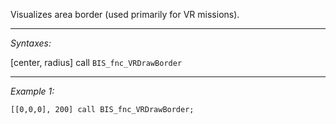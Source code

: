 Visualizes area border (used primarily for VR missions).


---
*Syntaxes:*

[center, radius] call `BIS_fnc_VRDrawBorder`

---
*Example 1:*

```sqf
[[0,0,0], 200] call BIS_fnc_VRDrawBorder;
```